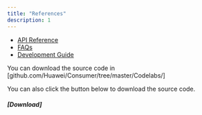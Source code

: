 ```yaml
---
title: "References"
description: 1
---
```

- [API Reference](https://developer.huawei.com/consumer/en/doc/development/HMSCore-References/vision-overview-0000001050199207)
- [FAQs](https://developer.huawei.com/consumer/en/doc/development/HMSCore-Guides/faq-0000001050439241)
- [Development Guide](https://developer.huawei.com/consumer/en/doc/development/HMSCore-Guides/service-introduction-0000001050199011)

 

You can download the source code in [github.com/Huawei/Consumer/tree/master/Codelabs/]

 

You can also click the button below to download the source code.

 

##### [Download]
